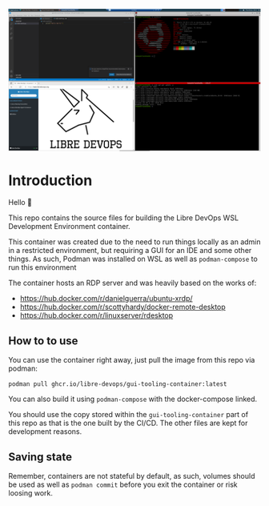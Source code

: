 ![example.png](example.png)

# Introduction

Hello :wave:

This repo contains the source files for building the Libre DevOps WSL Development Environment container.

This container was created due to the need to run things locally as an admin in a restricted environment, but requiring a GUI for an IDE and some other things.  As such, Podman was installed on WSL as well as `podman-compose` to run this environment

The container hosts an RDP server and was heavily based on the works of:

- https://hub.docker.com/r/danielguerra/ubuntu-xrdp/
- https://hub.docker.com/r/scottyhardy/docker-remote-desktop
- https://hub.docker.com/r/linuxserver/rdesktop


## How to to use

You can use the container right away, just pull the image from this repo via podman:

```shell
podman pull ghcr.io/libre-devops/gui-tooling-container:latest
```

You can also build it using `podman-compose` with the docker-compose linked.

You should use the copy stored within the `gui-tooling-container` part of this repo as that is the one built by the CI/CD.  The other files are kept for development reasons.

## Saving state

Remember, containers are not stateful by default, as such, volumes should be used as well as `podman commit` before you exit the container or risk loosing work.